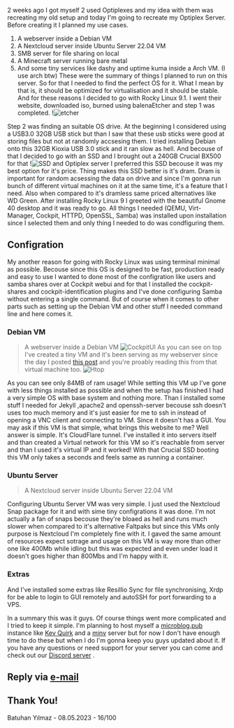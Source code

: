 2 weeks ago I got myself 2 used Optiplexes and my idea with them was recreating my old setup and today I'm going to recreate my Optiplex Server. Before creating it I planned my use cases.
1. A webserver inside a Debian VM
2. A Nextcloud server inside Ubuntu Server 22.04 VM
3. SMB server for file sharing on local
4. A Minecraft server running bare metal
5. And some tiny services like dashy and uptime kuma inside a Arch VM. (I use arch btw)
These were the summary of things I planned to run on this server. So for that I needed to find the perfect OS for it. What I mean by that is, it should be optimized for virtualisation and it should be stable. And for these reasons I decided to go with Rocky Linux 9.1. I went their website, downloaded iso, burned using balenaEtcher and step 1 was completed. !![etcher](https://cdn.discordapp.com/attachments/789025765055791104/1105173951015035091/DBBB546C-E464-4A43-95F2-9B06204311BA.png)

Step 2 was finding an suitable OS drive. 
At the beginning I considered using a USB3.0 32GB USB stick but than I saw that these usb sticks were good at storing files but not at randomly accsesing them. I tried installing Debian onto this 32GB Kioxia USB 3.0 stick and it ran slow as hell. And becouse of that I decided to go with an SSD and I brought out a 240GB Crucial BX500 for that !![SSD and Optiplex server](https://cdn.discordapp.com/attachments/789025765055791104/1105173950578835566/A959E34E-8708-4BBC-ACF6-8079C1D5F5CB.jpeg)
I preferred this SSD becouse it was my best option for it's price. Thing makes this SSD better is it's dram. Dram is important for random acsessing the data on drive and since I'm gonna run bunch of different virtual machines on it at the same time, it's a feature that I need. Also when compared to it's dramless same priced alternatives like WD Green. 
After installing Rocky Linux 9 I greeted with the beautiful Gnome 40 desktop and it was ready to go. All things I needed (QEMU, Virt-Manager, Cockpit, HTTPD, OpenSSL, Samba) was installed upon installation since I selected them and only thing I needed to do was condfiguring them.

## Configration
My another reason for going with Rocky Linux was using terminal minimal as possible. Becouse since this OS is designed to be fast, production ready and easy to use I wanted to done most of the configration like users and samba shares over at Cockpit webui and for that I installed the cockpit-shares and cockpit-identification plugins and I've done configuring Samba without entering a single command. But of course when it comes to other parts such as setting up the Debian VM and other stuff I needed command line and here comes it.

### Debian VM
>  A webserver inside a Debian VM 
![CockpitUI](https://cdn.discordapp.com/attachments/789025765055791104/1105173951476416616/Screenshot_2023-05-07_at_22.34.03.png)
As you can see on top I've created a tiny VM and it's been serving as my webserver since the day I posted [this post](https://thebatuhansnetwork.xyz/the-page-you-currently-in/) and you're proably reading this from that virtual machine too.
![Htop](https://cdn.discordapp.com/attachments/789025765055791104/1105173951749038230/Screenshot_2023-05-07_at_22.35.18.png)

As you can see only 84MB of ram usage! While setting this VM up I've gone with less things installed as possible and when the setup has finished I had a very simple OS with base system and nothing more. Than I installed some stuff I needed for Jekyll ,apache2 and openssh-server becouse ssh doesn't uses too much memory and it's just easier for me to ssh in instead of opening a VNC client and connecting to VM. Since it doesn't has a GUI. 
You may ask if this VM is that simple, what brings this website to me? Well answer is simple. It's CloudFlare tunnel. I've installed it into servers itself and than created a Virtual network for this VM so it's reachable from server and than I used it's virtual IP and it worked! 
With that Crucial SSD booting this VM only takes a seconds and feels same as running a container.

### Ubuntu Server
>  A Nextcloud server inside Ubuntu Server 22.04 VM

Configuring Ubuntu Server VM was very simple. I just used the Nextcloud Snap package for it and with sime tiny configrations it was done. I'm not actually a fan of snaps becouse they're bloaed as hell and runs much slower when compared to it's alternative Faltpaks but since this VMs only purpose is Nextcloud I'm completely fine with it. 
I gaved the same amount of resources expect sotrage and usage on this VM is way more than other one like 400Mb while idling but this was expected and even under load it doesn't goes higher than 800Mbs and I'm happy with it. 

### Extras
And I've installed some extras like Resillio Sync for file synchronising, Xrdp for be able to login to GUI remotely and autoSSH for port forwarding to a VPS. 

In a summary this was it guys. Of course things went more complicated and I tried to keep it simple. I'm planning to host myself a [microblog.pub](https://sr.ht/~tsileo/microblog.pub/) instance like [Kev Quirk](https://qrk.social/) and a [minv](https://sr.ht/~thecashewtrader/minv/)
server but for now I don't have enough time to do these but when I do I'm gonna keep you guys updated about it. If you have any questions or need support for your server you can come and check out our [Discord server](https://discord.gg/5p27ZdzQzF) . 

## Reply via [e-mail](mailto://batuhan@thebatuhansnetwork.xyz) 
## Thank You!
Batuhan Yılmaz - 08.05.2023 - 16/100
